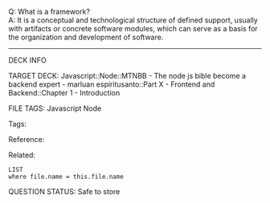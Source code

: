 Q: What is a framework?  
A: It is a conceptual and technological structure of defined support, usually with artifacts or concrete software modules, which can serve as a basis for the organization and development of software.
<!--ID: 1690389246782-->

---

DECK INFO

TARGET DECK: Javascript::Node::MTNBB - The node js bible become a backend expert - marluan espiritusanto::Part X - Frontend and Backend::Chapter 1 - Introduction

FILE TAGS: Javascript Node

Tags:

Reference:

Related:

```dataview
LIST
where file.name = this.file.name
```

QUESTION STATUS: Safe to store